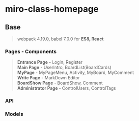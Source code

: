 # miro-class-homepage

## Base
> webpack 4.19.0, babel 7.0.0 for **ES8, React**

### Pages - Components

> **Entrance Page** - Login, Register </br>
> **Main Page** - UserIntro, BoardList(BoardCards) </br>
> **MyPage** - MyPageMenu, Activity, MyBoard, MyComment </br>
> **Write Page** - MarkDown Editor  </br>
> **BoardShow Page** - BoardShow, Comment  </br>
> **Administrator Page** - ControlUsers, ControlTags </br>

### API

### Models

